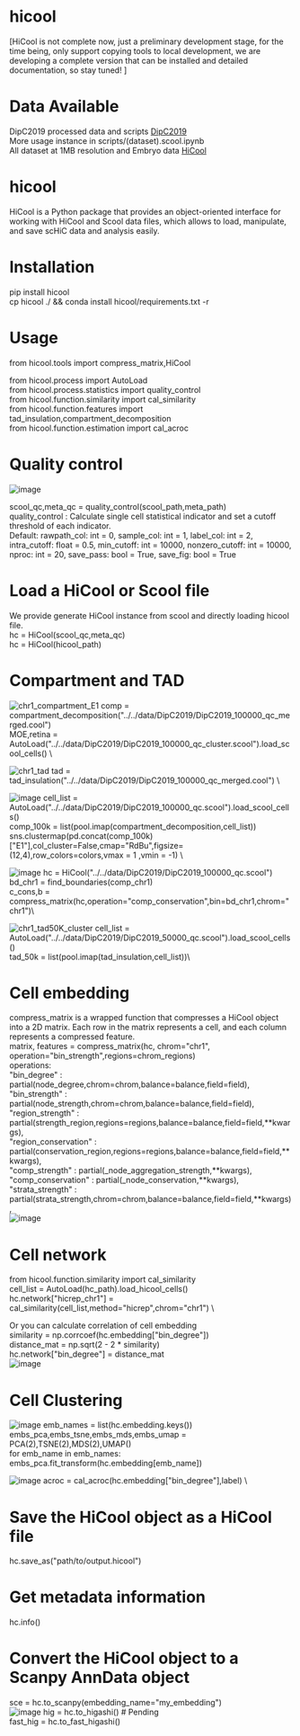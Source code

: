# hicool
[HiCool is not complete now, just a preliminary development stage, for the time being, only support copying tools to local development, we are developing a complete version that can be installed and detailed documentation, so stay tuned! ]

# Data Available
DipC2019 processed data and scripts [DipC2019](https://pan.baidu.com/s/1P1weJG0J1FdpYmGWQvfgCQ?pwd=dipc) \
More usage instance in scripts/(dataset).scool.ipynb \
All dataset at 1MB resolution and Embryo data [HiCool](https://pan.baidu.com/s/147r4oojByKrgVY61Unzr3Q?pwd=hico)
# hicool
HiCool is a Python package that provides an object-oriented interface for working with HiCool and Scool data files, which allows to load, manipulate, and save scHiC data and analysis easily.

# Installation
pip install hicool \
cp hicool ./ && conda install hicool/requirements.txt -r
# Usage
from hicool.tools import compress_matrix,HiCool 

from hicool.process import AutoLoad \
from hicool.process.statistics import quality_control \
from hicool.function.similarity import cal_similarity \
from hicool.function.features import tad_insulation,compartment_decomposition \
from hicool.function.estimation import cal_acroc 

# Quality control
![image](https://user-images.githubusercontent.com/47477490/230857501-c44798f4-0c8f-44bd-83c6-cd904eaed441.png)

scool_qc,meta_qc = quality_control(scool_path,meta_path) \
quality_control : Calculate single cell statistical indicator and set a cutoff threshold of each indicator. \
Default:
    rawpath_col: int = 0,
    sample_col: int = 1,
    label_col: int = 2,
    intra_cutoff: float = 0.5,
    min_cutoff: int = 10000,
    nonzero_cutoff: int = 10000,
    nproc: int = 20,
    save_pass: bool = True,
    save_fig: bool = True


# Load a HiCool or Scool file
We provide generate HiCool instance from scool and directly loading hicool file.\
hc = HiCool(scool_qc,meta_qc)\
hc = HiCool(hicool_path)


# Compartment and TAD
![chr1_compartment_E1](https://user-images.githubusercontent.com/47477490/230863478-b08a8caf-45df-4e51-81a9-ab32067e5d4b.png)
comp = compartment_decomposition("../../data/DipC2019/DipC2019_100000_qc_merged.cool") \
MOE,retina = AutoLoad("../../data/DipC2019/DipC2019_100000_qc_cluster.scool").load_scool_cells() \

![chr1_tad](https://user-images.githubusercontent.com/47477490/230863583-806adc5c-c0db-47e1-bad0-9b0facf14d03.png)
tad = tad_insulation("../../data/DipC2019/DipC2019_100000_qc_merged.cool") \

![image](https://user-images.githubusercontent.com/47477490/230865140-926a9be7-e09d-41e8-8cb0-7133aad887d0.png)
cell_list = AutoLoad("../../data/DipC2019/DipC2019_100000_qc.scool").load_scool_cells() \
comp_100k = list(pool.imap(compartment_decomposition,cell_list)) \
sns.clustermap(pd.concat(comp_100k)["E1"],col_cluster=False,cmap="RdBu",figsize=(12,4),row_colors=colors,vmax = 1 ,vmin = -1) \

![image](https://user-images.githubusercontent.com/47477490/230860952-7ab4fd9a-9353-4087-b65d-215150af1bcb.png)
hc = HiCool("../../data/DipC2019/DipC2019_100000_qc.scool")\
bd_chr1 = find_boundaries(comp_chr1)\
c_cons,b = compress_matrix(hc,operation="comp_conservation",bin=bd_chr1,chrom="chr1")\

![chr1_tad50K_cluster](https://user-images.githubusercontent.com/47477490/230863808-fc0a5833-b982-44aa-a17f-96438b2a17ba.png)
cell_list = AutoLoad("../../data/DipC2019/DipC2019_50000_qc.scool").load_scool_cells() \
tad_50k = list(pool.imap(tad_insulation,cell_list))\

# Cell embedding
compress_matrix is a wrapped function that compresses a HiCool object into a 2D matrix. Each row in the matrix represents a cell, and each column represents a compressed feature.\
matrix, features = compress_matrix(hc, chrom="chr1", operation="bin_strength",regions=chrom_regions)\
operations: \
"bin_degree" :  partial(node_degree,chrom=chrom,balance=balance,field=field), \
"bin_strength" :  partial(node_strength,chrom=chrom,balance=balance,field=field), \
"region_strength" : partial(strength_region,regions=regions,balance=balance,field=field,**kwargs), \
"region_conservation" : partial(conservation_region,regions=regions,balance=balance,field=field,**kwargs), \
"comp_strength" : partial(_node_aggregation_strength,**kwargs), \
"comp_conservation" : partial(_node_conservation,**kwargs), \
"strata_strength" : partial(strata_strength,chrom=chrom,balance=balance,field=field,**kwargs), \
![image](https://user-images.githubusercontent.com/47477490/230856698-1b2f9060-efae-4874-addc-991e4dce9c84.png)


# Cell network
from hicool.function.similarity import cal_similarity\
cell_list = AutoLoad(hc_path).load_hicool_cells() \
hc.network["hicrep_chr1"] = cal_similarity(cell_list,method="hicrep",chrom="chr1") \

Or you can calculate correlation of cell embedding  \
similarity = np.corrcoef(hc.embedding["bin_degree"])  \
distance_mat = np.sqrt(2 - 2 * similarity) \
hc.network["bin_degree"] = distance_mat \
![image](https://user-images.githubusercontent.com/47477490/230856733-c809fa3e-02d1-464f-b0c2-da6dcbb51653.png)


# Cell Clustering 
![image](https://user-images.githubusercontent.com/47477490/230856825-78feb89b-f6fc-496b-87cb-2ae65b4a5bbb.png)
emb_names = list(hc.embedding.keys()) \
embs_pca,embs_tsne,embs_mds,embs_umap = PCA(2),TSNE(2),MDS(2),UMAP() \
for emb_name in emb_names:\
    embs_pca.fit_transform(hc.embedding[emb_name]) 

![image](https://user-images.githubusercontent.com/47477490/230857441-1c4f2680-07cf-4297-9c27-15b3b50fe24b.png)
acroc = cal_acroc(hc.embedding["bin_degree"],label) \



# Save the HiCool object as a HiCool file
hc.save_as("path/to/output.hicool")

# Get metadata information
hc.info()

# Convert the HiCool object to a Scanpy AnnData object
sce = hc.to_scanpy(embedding_name="my_embedding") \
![image](https://user-images.githubusercontent.com/47477490/230866067-c0321bbd-bbf7-414c-990b-bd52e90b1f42.png)
hig = hc.to_higashi() # Pending \
fast_hig = hc.to_fast_higashi() 




